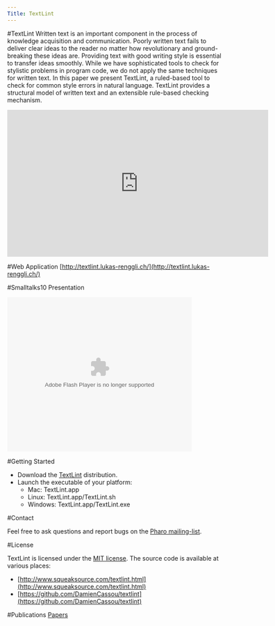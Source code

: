 ```yaml
---
Title: TextLint
---
```

#TextLint
Written text is an important component in the process of knowledge acquisition and communication. Poorly written text fails to deliver clear ideas to the reader no matter how revolutionary and ground-breaking these ideas are. Providing text with good writing style is essential to transfer ideas smoothly. While we have sophisticated tools to check for stylistic problems in program code, we do not apply the same techniques for written text. In this paper we present TextLint, a ruled-based tool to check for common style errors in natural language. TextLint provides a structural model of written text and an extensible rule-based checking mechanism.

<iframe src="http://player.vimeo.com/video/13736502" width="601" height="338" frameborder="0"></iframe>

#Web Application
[http://textlint.lukas-renggli.ch/](http://textlint.lukas-renggli.ch/)

#Smalltalks10 Presentation
<div style="width:425px" id="ss_5758863"><object id="sse5758863" width="425" height="355"><param name="movie" value="http://static.slidesharecdn.com/swf/ssplayer2.swf?doc=textlint-101112140815-phpapp02&stripped_title=text-lint&userName=renggli" /><param name="allowFullScreen" value="true"/><param name="allowScriptAccess" value="always"/><embed name="\__sse5758863" src="http://static.slidesharecdn.com/swf/ssplayer2.swf?doc=textlint-101112140815-phpapp02&stripped_title=text-lint&userName=renggli" type="application/x-shockwave-flash" allowscriptaccess="always" allowfullscreen="true" width="425" height="355"></embed></object></div>

#Getting Started

-  Download the [TextLint](http://source.lukas-renggli.ch/built/oneclick/TextLint-OneClick.zip) distribution.
-  Launch the executable of your platform:
	-  Mac: TextLint.app
	-  Linux: TextLint.app/TextLint.sh
	-  Windows: TextLint.app/TextLint.exe


#Contact

Feel free to ask questions and report bugs on the [Pharo mailing-list](http://lists.gforge.inria.fr/mailman/listinfo/pharo-project).

#License

TextLint is licensed under the [MIT license](http://en.wikipedia.org/wiki/MIT_License). The source code is available at various places:


-  [http://www.squeaksource.com/textlint.html](http://www.squeaksource.com/textlint.html)
-  [https://github.com/DamienCassou/textlint](https://github.com/DamienCassou/textlint)

#Publications
[Papers](%assets_url%/scgbib/?query=textlint&filter=Year)
